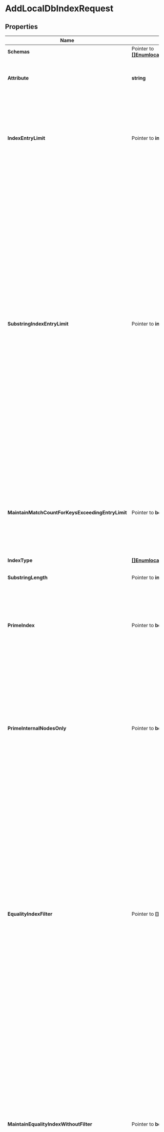 # AddLocalDbIndexRequest

## Properties

Name | Type | Description | Notes
------------ | ------------- | ------------- | -------------
**Schemas** | Pointer to [**[]EnumlocalDbIndexSchemaUrn**](EnumlocalDbIndexSchemaUrn.md) |  | [optional] 
**Attribute** | **string** | Specifies the name of the attribute for which the index is to be maintained. | 
**IndexEntryLimit** | Pointer to **int64** | Specifies the maximum number of entries that are allowed to match a given index key before that particular index key is no longer maintained. | [optional] 
**SubstringIndexEntryLimit** | Pointer to **int64** | Specifies, for substring indexes, the maximum number of entries that are allowed to match a given index key before that particular index key is no longer maintained. Setting a large limit can dramatically increase the database size on disk and have a big impact on server performance if the indexed attribute is modified frequently. When a very large limit is required, creating a dedicated composite index with an index-filter-pattern of (attr&#x3D;*?*) will give the best balance between search and update performance. | [optional] 
**MaintainMatchCountForKeysExceedingEntryLimit** | Pointer to **bool** | Indicates whether to continue to maintain a count of the number of matching entries for an index key even after that count exceeds the index entry limit. | [optional] 
**IndexType** | [**[]EnumlocalDbIndexIndexTypeProp**](EnumlocalDbIndexIndexTypeProp.md) |  | 
**SubstringLength** | Pointer to **int64** | The length of substrings in a substring index. | [optional] 
**PrimeIndex** | Pointer to **bool** | If this option is enabled and this index&#39;s backend is configured to prime indexes, then this index will be loaded at startup. | [optional] 
**PrimeInternalNodesOnly** | Pointer to **bool** | If this option is enabled and this index&#39;s backend is configured to prime indexes using the preload method, then only the internal database nodes (i.e., the database keys but not values) should be primed when the backend is initialized. | [optional] 
**EqualityIndexFilter** | Pointer to **[]string** | A search filter that may be used in conjunction with an equality component for the associated attribute type. If an equality index filter is defined, then an additional equality index will be maintained for the associated attribute, but only for entries which match the provided filter. Further, the index will be used only for searches containing an equality component with the associated attribute type ANDed with this filter. | [optional] 
**MaintainEqualityIndexWithoutFilter** | Pointer to **bool** | Indicates whether to maintain a separate equality index for the associated attribute without any filter, in addition to maintaining an index for each equality index filter that is defined. If this is false, then the attribute will not be indexed for equality by itself but only in conjunction with the defined equality index filters. | [optional] 
**CacheMode** | Pointer to [**EnumlocalDbIndexCacheModeProp**](EnumlocalDbIndexCacheModeProp.md) |  | [optional] 
**IndexName** | **string** | Name of the new Local DB Index | 

## Methods

### NewAddLocalDbIndexRequest

`func NewAddLocalDbIndexRequest(attribute string, indexType []EnumlocalDbIndexIndexTypeProp, indexName string, ) *AddLocalDbIndexRequest`

NewAddLocalDbIndexRequest instantiates a new AddLocalDbIndexRequest object
This constructor will assign default values to properties that have it defined,
and makes sure properties required by API are set, but the set of arguments
will change when the set of required properties is changed

### NewAddLocalDbIndexRequestWithDefaults

`func NewAddLocalDbIndexRequestWithDefaults() *AddLocalDbIndexRequest`

NewAddLocalDbIndexRequestWithDefaults instantiates a new AddLocalDbIndexRequest object
This constructor will only assign default values to properties that have it defined,
but it doesn't guarantee that properties required by API are set

### GetSchemas

`func (o *AddLocalDbIndexRequest) GetSchemas() []EnumlocalDbIndexSchemaUrn`

GetSchemas returns the Schemas field if non-nil, zero value otherwise.

### GetSchemasOk

`func (o *AddLocalDbIndexRequest) GetSchemasOk() (*[]EnumlocalDbIndexSchemaUrn, bool)`

GetSchemasOk returns a tuple with the Schemas field if it's non-nil, zero value otherwise
and a boolean to check if the value has been set.

### SetSchemas

`func (o *AddLocalDbIndexRequest) SetSchemas(v []EnumlocalDbIndexSchemaUrn)`

SetSchemas sets Schemas field to given value.

### HasSchemas

`func (o *AddLocalDbIndexRequest) HasSchemas() bool`

HasSchemas returns a boolean if a field has been set.

### GetAttribute

`func (o *AddLocalDbIndexRequest) GetAttribute() string`

GetAttribute returns the Attribute field if non-nil, zero value otherwise.

### GetAttributeOk

`func (o *AddLocalDbIndexRequest) GetAttributeOk() (*string, bool)`

GetAttributeOk returns a tuple with the Attribute field if it's non-nil, zero value otherwise
and a boolean to check if the value has been set.

### SetAttribute

`func (o *AddLocalDbIndexRequest) SetAttribute(v string)`

SetAttribute sets Attribute field to given value.


### GetIndexEntryLimit

`func (o *AddLocalDbIndexRequest) GetIndexEntryLimit() int64`

GetIndexEntryLimit returns the IndexEntryLimit field if non-nil, zero value otherwise.

### GetIndexEntryLimitOk

`func (o *AddLocalDbIndexRequest) GetIndexEntryLimitOk() (*int64, bool)`

GetIndexEntryLimitOk returns a tuple with the IndexEntryLimit field if it's non-nil, zero value otherwise
and a boolean to check if the value has been set.

### SetIndexEntryLimit

`func (o *AddLocalDbIndexRequest) SetIndexEntryLimit(v int64)`

SetIndexEntryLimit sets IndexEntryLimit field to given value.

### HasIndexEntryLimit

`func (o *AddLocalDbIndexRequest) HasIndexEntryLimit() bool`

HasIndexEntryLimit returns a boolean if a field has been set.

### GetSubstringIndexEntryLimit

`func (o *AddLocalDbIndexRequest) GetSubstringIndexEntryLimit() int64`

GetSubstringIndexEntryLimit returns the SubstringIndexEntryLimit field if non-nil, zero value otherwise.

### GetSubstringIndexEntryLimitOk

`func (o *AddLocalDbIndexRequest) GetSubstringIndexEntryLimitOk() (*int64, bool)`

GetSubstringIndexEntryLimitOk returns a tuple with the SubstringIndexEntryLimit field if it's non-nil, zero value otherwise
and a boolean to check if the value has been set.

### SetSubstringIndexEntryLimit

`func (o *AddLocalDbIndexRequest) SetSubstringIndexEntryLimit(v int64)`

SetSubstringIndexEntryLimit sets SubstringIndexEntryLimit field to given value.

### HasSubstringIndexEntryLimit

`func (o *AddLocalDbIndexRequest) HasSubstringIndexEntryLimit() bool`

HasSubstringIndexEntryLimit returns a boolean if a field has been set.

### GetMaintainMatchCountForKeysExceedingEntryLimit

`func (o *AddLocalDbIndexRequest) GetMaintainMatchCountForKeysExceedingEntryLimit() bool`

GetMaintainMatchCountForKeysExceedingEntryLimit returns the MaintainMatchCountForKeysExceedingEntryLimit field if non-nil, zero value otherwise.

### GetMaintainMatchCountForKeysExceedingEntryLimitOk

`func (o *AddLocalDbIndexRequest) GetMaintainMatchCountForKeysExceedingEntryLimitOk() (*bool, bool)`

GetMaintainMatchCountForKeysExceedingEntryLimitOk returns a tuple with the MaintainMatchCountForKeysExceedingEntryLimit field if it's non-nil, zero value otherwise
and a boolean to check if the value has been set.

### SetMaintainMatchCountForKeysExceedingEntryLimit

`func (o *AddLocalDbIndexRequest) SetMaintainMatchCountForKeysExceedingEntryLimit(v bool)`

SetMaintainMatchCountForKeysExceedingEntryLimit sets MaintainMatchCountForKeysExceedingEntryLimit field to given value.

### HasMaintainMatchCountForKeysExceedingEntryLimit

`func (o *AddLocalDbIndexRequest) HasMaintainMatchCountForKeysExceedingEntryLimit() bool`

HasMaintainMatchCountForKeysExceedingEntryLimit returns a boolean if a field has been set.

### GetIndexType

`func (o *AddLocalDbIndexRequest) GetIndexType() []EnumlocalDbIndexIndexTypeProp`

GetIndexType returns the IndexType field if non-nil, zero value otherwise.

### GetIndexTypeOk

`func (o *AddLocalDbIndexRequest) GetIndexTypeOk() (*[]EnumlocalDbIndexIndexTypeProp, bool)`

GetIndexTypeOk returns a tuple with the IndexType field if it's non-nil, zero value otherwise
and a boolean to check if the value has been set.

### SetIndexType

`func (o *AddLocalDbIndexRequest) SetIndexType(v []EnumlocalDbIndexIndexTypeProp)`

SetIndexType sets IndexType field to given value.


### GetSubstringLength

`func (o *AddLocalDbIndexRequest) GetSubstringLength() int64`

GetSubstringLength returns the SubstringLength field if non-nil, zero value otherwise.

### GetSubstringLengthOk

`func (o *AddLocalDbIndexRequest) GetSubstringLengthOk() (*int64, bool)`

GetSubstringLengthOk returns a tuple with the SubstringLength field if it's non-nil, zero value otherwise
and a boolean to check if the value has been set.

### SetSubstringLength

`func (o *AddLocalDbIndexRequest) SetSubstringLength(v int64)`

SetSubstringLength sets SubstringLength field to given value.

### HasSubstringLength

`func (o *AddLocalDbIndexRequest) HasSubstringLength() bool`

HasSubstringLength returns a boolean if a field has been set.

### GetPrimeIndex

`func (o *AddLocalDbIndexRequest) GetPrimeIndex() bool`

GetPrimeIndex returns the PrimeIndex field if non-nil, zero value otherwise.

### GetPrimeIndexOk

`func (o *AddLocalDbIndexRequest) GetPrimeIndexOk() (*bool, bool)`

GetPrimeIndexOk returns a tuple with the PrimeIndex field if it's non-nil, zero value otherwise
and a boolean to check if the value has been set.

### SetPrimeIndex

`func (o *AddLocalDbIndexRequest) SetPrimeIndex(v bool)`

SetPrimeIndex sets PrimeIndex field to given value.

### HasPrimeIndex

`func (o *AddLocalDbIndexRequest) HasPrimeIndex() bool`

HasPrimeIndex returns a boolean if a field has been set.

### GetPrimeInternalNodesOnly

`func (o *AddLocalDbIndexRequest) GetPrimeInternalNodesOnly() bool`

GetPrimeInternalNodesOnly returns the PrimeInternalNodesOnly field if non-nil, zero value otherwise.

### GetPrimeInternalNodesOnlyOk

`func (o *AddLocalDbIndexRequest) GetPrimeInternalNodesOnlyOk() (*bool, bool)`

GetPrimeInternalNodesOnlyOk returns a tuple with the PrimeInternalNodesOnly field if it's non-nil, zero value otherwise
and a boolean to check if the value has been set.

### SetPrimeInternalNodesOnly

`func (o *AddLocalDbIndexRequest) SetPrimeInternalNodesOnly(v bool)`

SetPrimeInternalNodesOnly sets PrimeInternalNodesOnly field to given value.

### HasPrimeInternalNodesOnly

`func (o *AddLocalDbIndexRequest) HasPrimeInternalNodesOnly() bool`

HasPrimeInternalNodesOnly returns a boolean if a field has been set.

### GetEqualityIndexFilter

`func (o *AddLocalDbIndexRequest) GetEqualityIndexFilter() []string`

GetEqualityIndexFilter returns the EqualityIndexFilter field if non-nil, zero value otherwise.

### GetEqualityIndexFilterOk

`func (o *AddLocalDbIndexRequest) GetEqualityIndexFilterOk() (*[]string, bool)`

GetEqualityIndexFilterOk returns a tuple with the EqualityIndexFilter field if it's non-nil, zero value otherwise
and a boolean to check if the value has been set.

### SetEqualityIndexFilter

`func (o *AddLocalDbIndexRequest) SetEqualityIndexFilter(v []string)`

SetEqualityIndexFilter sets EqualityIndexFilter field to given value.

### HasEqualityIndexFilter

`func (o *AddLocalDbIndexRequest) HasEqualityIndexFilter() bool`

HasEqualityIndexFilter returns a boolean if a field has been set.

### GetMaintainEqualityIndexWithoutFilter

`func (o *AddLocalDbIndexRequest) GetMaintainEqualityIndexWithoutFilter() bool`

GetMaintainEqualityIndexWithoutFilter returns the MaintainEqualityIndexWithoutFilter field if non-nil, zero value otherwise.

### GetMaintainEqualityIndexWithoutFilterOk

`func (o *AddLocalDbIndexRequest) GetMaintainEqualityIndexWithoutFilterOk() (*bool, bool)`

GetMaintainEqualityIndexWithoutFilterOk returns a tuple with the MaintainEqualityIndexWithoutFilter field if it's non-nil, zero value otherwise
and a boolean to check if the value has been set.

### SetMaintainEqualityIndexWithoutFilter

`func (o *AddLocalDbIndexRequest) SetMaintainEqualityIndexWithoutFilter(v bool)`

SetMaintainEqualityIndexWithoutFilter sets MaintainEqualityIndexWithoutFilter field to given value.

### HasMaintainEqualityIndexWithoutFilter

`func (o *AddLocalDbIndexRequest) HasMaintainEqualityIndexWithoutFilter() bool`

HasMaintainEqualityIndexWithoutFilter returns a boolean if a field has been set.

### GetCacheMode

`func (o *AddLocalDbIndexRequest) GetCacheMode() EnumlocalDbIndexCacheModeProp`

GetCacheMode returns the CacheMode field if non-nil, zero value otherwise.

### GetCacheModeOk

`func (o *AddLocalDbIndexRequest) GetCacheModeOk() (*EnumlocalDbIndexCacheModeProp, bool)`

GetCacheModeOk returns a tuple with the CacheMode field if it's non-nil, zero value otherwise
and a boolean to check if the value has been set.

### SetCacheMode

`func (o *AddLocalDbIndexRequest) SetCacheMode(v EnumlocalDbIndexCacheModeProp)`

SetCacheMode sets CacheMode field to given value.

### HasCacheMode

`func (o *AddLocalDbIndexRequest) HasCacheMode() bool`

HasCacheMode returns a boolean if a field has been set.

### GetIndexName

`func (o *AddLocalDbIndexRequest) GetIndexName() string`

GetIndexName returns the IndexName field if non-nil, zero value otherwise.

### GetIndexNameOk

`func (o *AddLocalDbIndexRequest) GetIndexNameOk() (*string, bool)`

GetIndexNameOk returns a tuple with the IndexName field if it's non-nil, zero value otherwise
and a boolean to check if the value has been set.

### SetIndexName

`func (o *AddLocalDbIndexRequest) SetIndexName(v string)`

SetIndexName sets IndexName field to given value.



[[Back to Model list]](../README.md#documentation-for-models) [[Back to API list]](../README.md#documentation-for-api-endpoints) [[Back to README]](../README.md)


